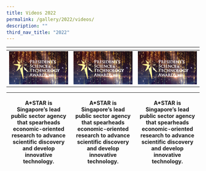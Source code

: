 ```yaml
---
title: Videos 2022
permalink: /gallery/2022/videos/
description: ""
third_nav_title: "2022"
---
```

| <p style="display:none">Column 1</p> | <p style="display:none">Column 2</p> | <p style="display:none">Column 3</p> |
| -------- | -------- | -------- |
|<a href="https://youtu.be/-0859hfYcvA"> ![video](/images/Video%20Thumbnails/thumbnail-v1.png)</a>     |<a href="https://youtu.be/-0859hfYcvA"> ![video](/images/Video%20Thumbnails/thumbnail-v1.png)</a>     | <a href="https://youtu.be/-0859hfYcvA">![video](/images/Video%20Thumbnails/thumbnail-v1.png)</a>     |



| <p>A\*STAR is Singapore’s lead public sector agency that spearheads economic-oriented research to advance scientific discovery and develop innovative technology.</p> | <p>A\*STAR is Singapore’s lead public sector agency that spearheads economic-oriented research to advance scientific discovery and develop innovative technology.</p>  | <p>A\*STAR is Singapore’s lead public sector agency that spearheads economic-oriented research to advance scientific discovery and develop innovative technology.</p>  |
| -------- | -------- | -------- |
